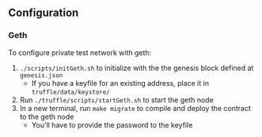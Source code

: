 ## Configuration

### Geth

To configure private test network with geth:

1. `./scripts/initGeth.sh` to initialize with the the genesis block defined at `genesis.json`
    - If you have a keyfile for an existing address, place it in `truffle/data/keystore/`
2. Run `./truffle/scripts/startGeth.sh` to start the geth node
3. In a new terminal, run `make migrate` to compile and deploy the contract to the geth node
    - You'll have to provide the password to the keyfile
